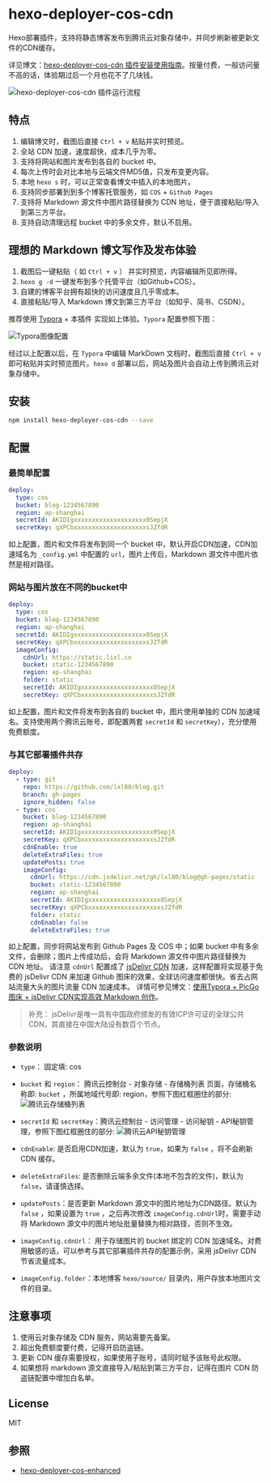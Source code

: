 # hexo-deployer-cos-cdn

Hexo部署插件，支持将静态博客发布到腾讯云对象存储中，并同步刷新被更新文件的CDN缓存。

详见博文：[hexo-deployer-cos-cdn 插件安装使用指南](https://www.lixl.cn/2020/020936412.html)。按量付费，一般访问量不高的话，体验期过后一个月也花不了几块钱。

![hexo-deployer-cos-cdn 插件运行流程](https://pic.lixl.cn/2020/20200212145243.png/w1280)

## 特点

1. 编辑博文时，截图后直接 `Ctrl + v` 粘贴并实时预览。
2. 全站 CDN 加速，速度超快，成本几乎为零。
3. 支持将网站和图片发布到各自的 bucket 中。
4. 每次上传时会对比本地与云端文件MD5值，只发布变更内容。
5. 本地 `hexo s` 时，可以正常查看博文中插入的本地图片。
6. 支持同步部署到到多个博客托管服务，如 `COS` + `Github Pages`
7. 支持将 Markdown 源文件中图片路径替换为 CDN 地址，便于直接粘贴/导入到第三方平台。
8. 支持自动清理远程 bucket 中的多余文件，默认不启用。

## 理想的 Markdown 博文写作及发布体验

1. 截图后一键粘贴（ 如 `Ctrl + v` ） 并实时预览，内容编辑所见即所得。
2. `hexo g -d` 一键发布到多个托管平台（如Github+COS）。
3. 自建的博客平台拥有超快的访问速度且几乎零成本。
4. 直接粘贴/导入 Markdown 博文到第三方平台（如知乎、简书、CSDN）。

推荐使用 [Typora](https://www.typora.io/) + 本插件 实现如上体验。`Typora` 配置参照下图：

![Typora图像配置](https://pic.lixl.cn/2020/20200209161415.png/w1280)

经过以上配置以后，在 `Typora` 中编辑 MarkDown 文档时，截图后直接 `Ctrl + v` 即可粘贴并实时预览图片。`hexo d` 部署以后，网站及图片会自动上传到腾讯云对象存储中。

## 安装

``` bash
npm install hexo-deployer-cos-cdn --save
```

## 配置

### 最简单配置

```yaml
deploy:
  type: cos
  bucket: blog-1234567890
  region: ap-shanghai
  secretId: AKIDIgxxxxxxxxxxxxxxxxxxxx0SepjX
  secretKey: qXPCbxxxxxxxxxxxxxxxxxxxxsJZfdR
```

如上配置，图片和文件将发布到同一个 bucket 中，默认开启CDN加速，CDN加速域名为 `_config.yml` 中配置的 `url`，图片上传后，Markdown 源文件中图片依然是相对路径。

### 网站与图片放在不同的bucket中

```yaml
deploy:
  type: cos
  bucket: blog-1234567890
  region: ap-shanghai
  secretId: AKIDIgxxxxxxxxxxxxxxxxxxxx0SepjX
  secretKey: qXPCbxxxxxxxxxxxxxxxxxxxxsJZfdR
  imageConfig:
    cdnUrl: https://static.lixl.cn
    bucket: static-1234567890
    region: ap-shanghai
    folder: static
    secretId: AKIDIgxxxxxxxxxxxxxxxxxxxx0SepjX
    secretKey: qXPCbxxxxxxxxxxxxxxxxxxxxsJZfdR
```

如上配置，图片和文件将发布到各自的 bucket 中，图片使用单独的 CDN 加速域名。支持使用两个腾讯云账号，即配置两套 `secretId` 和 `secretKey`），充分使用免费额度。

### 与其它部署插件共存

```yaml
deploy:
  - type: git
    repo: https://github.com/lxl80/blog.git
    branch: gh-pages
    ignore_hidden: false
  - type: cos
    bucket: blog-1234567890
    region: ap-shanghai
    secretId: AKIDIgxxxxxxxxxxxxxxxxxxxx0SepjX
    secretKey: qXPCbxxxxxxxxxxxxxxxxxxxxsJZfdR
    cdnEnable: true
    deleteExtraFiles: true
    updatePosts: true
    imageConfig:
      cdnUrl: https://cdn.jsdelivr.net/gh/lxl80/blog@gh-pages/static
      bucket: static-1234567890
      region: ap-shanghai
      secretId: AKIDIgxxxxxxxxxxxxxxxxxxxx0SepjX
      secretKey: qXPCbxxxxxxxxxxxxxxxxxxxxsJZfdR
      folder: static
      cdnEnable: false
      deleteExtraFiles: true
```

如上配置，同步将网站发布到 Github Pages 及 COS 中；如果 bucket 中有多余文件，会删除；图片上传成功后，会将 Markdown 源文件中图片路径替换为 CDN 地址。
请注意 `cdnUrl` 配置成了 [jsDelivr CDN](https://www.jsdelivr.com/) 加速，这样配置将实现基于免费的 jsDelivr CDN 来加速 Github 图床的效果，全球访问速度都很快。省去占网站流量大头的图片流量 CDN 加速成本。 详情可参见博文：[使用Typora + PicGo 图床 + jsDelivr CDN实现高效 Markdown 创作](https://www.lixl.cn/2019/120114500.html#toc-heading-6)。

> 补充： jsDelivr是唯一具有中国政府颁发的有效ICP许可证的全球公共CDN，其直接在中国大陆设有数百个节点。

### 参数说明

- `type`： 固定填: cos
  
- `bucket` 和 `region`： 腾讯云控制台 - 对象存储 - 存储桶列表 页面，存储桶名称即: `bucket` ，所属地域代号即: region，参照下图红框圈住的部分:
![腾讯云存储桶列表](https://pic.lixl.cn/2020/20200208200709.png/w1280)

- `secretId` 和 `secretKey`：腾讯云控制台 - 访问管理 - 访问秘钥 - API秘钥管理，参照下图红框圈住的部分:
  ![腾讯云API秘钥管理](https://pic.lixl.cn/2020/20200208201510.png/w1280)
  
- `cdnEnable`: 是否启用CDN加速，默认为 `true`，如果为 `false` ，将不会刷新 CDN 缓存。

- `deleteExtraFiles`: 是否删除云端多余文件(本地不包含的文件)，默认为 `false`，请谨慎选择。

- `updatePosts`：是否更新 Markdown 源文中的图片地址为CDN路径。默认为 `false` ，如果设置为 `true` ，之后再次修改 `imageConfig.cdnUrl`时，需要手动将 Markdown 源文中的图片地址批量替换为相对路径，否则不生效。

- `imageConfig.cdnUrl`： 用于存储图片的 bucket 绑定的 CDN 加速域名。对费用敏感的话，可以参考与其它部署插件共存的配置示例，采用 jsDelivr CDN 节省流量成本。
  
- `imageConfig.folder`：本地博客 `hexo/source/` 目录内，用户存放本地图片文件的目录。

## 注意事项

1. 使用云对象存储及 CDN 服务，网站需要先备案。
2. 超出免费额度要付费，记得开启防盗链。
3. 更新 CDN 缓存需要授权，如果使用子账号，请同时赋予该账号此权限。
4. 如果想将 markdown 源文直接导入/粘贴到第三方平台，记得在图片 CDN 防盗链配置中增加白名单。

## License

MIT

## 参照

- [hexo-deployer-cos-enhanced](https://github.com/75k/hexo-deployer-cos-enhanced)
  